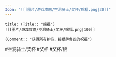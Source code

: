 ```yaml
---
Icon: "![[图片/游戏攻略/空洞骑士/奖杯/赐福.png|30]]"
---
```

```ad-common-silver-trophy
title: (Title:: "赐福")
![[图片/游戏攻略/空洞骑士/奖杯/赐福.png|100]]

(Comment:: "获得所有护符，接受萨鲁巴的祝福")
```

#空洞骑士/奖杯 #奖杯 #奖杯/银

